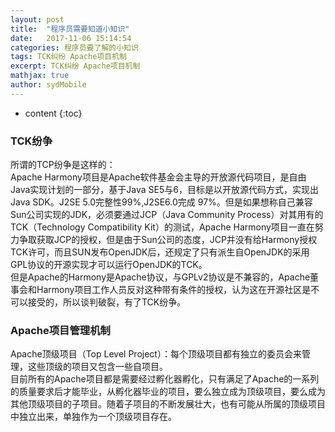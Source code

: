 ```yaml
---
layout: post
title:  "程序员需要知道小知识"
date:   2017-11-06 15:14:54
categories: 程序员要了解的小知识
tags: TCK纠纷 Apache项目机制
excerpt: TCK纠纷 Apache项目机制
mathjax: true
author: sydMobile
---
```

* content
{:toc}







### TCK纷争
所谓的TCP纷争是这样的：      
Apache Harmony项目是Apache软件基金会主导的开放源代码项目，是自由Java实现计划的一部分，基于Java SE5与6，目标是以开放源代码方式，实现出Java SDK。J2SE 5.0完整性99%,J2SE6.0完成 97%。但是如果想称自己兼容Sun公司实现的JDK，必须要通过JCP（Java Community Process）对其用有的TCK（Technology Compatibility Kit）的测试，Apache Harmony项目一直在努力争取获取JCP的授权，但是由于Sun公司的态度，JCP并没有给Harmony授权TCK许可，而且SUN发布OpenJDK后，还规定了只有派生自OpenJDK的采用GPL协议的开源实现才可以运行OpenJDK的TCK。        
但是Apache的Harmony是Apache协议，与GPLv2协议是不兼容的，Apache董事会和Harmony项目工作人员反对这种带有条件的授权，认为这在开源社区是不可以接受的，所以谈判破裂，有了TCK纷争。    

### Apache项目管理机制
Apache顶级项目（Top Level Project）：每个顶级项目都有独立的委员会来管理，这些顶级的项目又包含一些自项目。    
目前所有的Apache项目都是需要经过孵化器孵化，只有满足了Apache的一系列的质量要求后才能毕业，从孵化器毕业的项目，要么独立成为顶级项目，要么成为其他顶级项目的子项目。随着子项目的不断发展壮大，也有可能从所属的顶级项目中独立出来，单独作为一个顶级项目存在。

